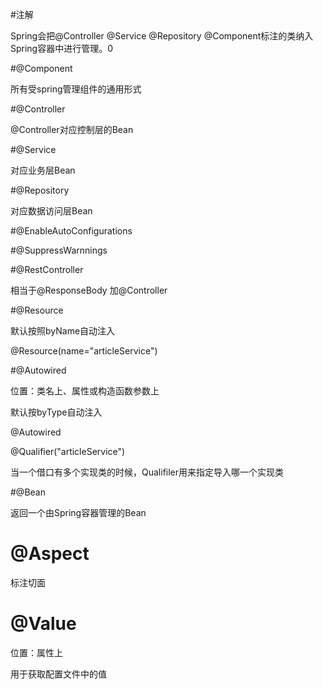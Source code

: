 #注解 

Spring会把@Controller @Service  @Repository  @Component标注的类纳入Spring容器中进行管理。0



#@Component

所有受spring管理组件的通用形式



#@Controller

@Controller对应控制层的Bean



#@Service 

对应业务层Bean



#@Repository

对应数据访问层Bean





#@EnableAutoConfigurations



#@SuppressWarnnings





#@RestController

相当于@ResponseBody 加@Controller





#@Resource

默认按照byName自动注入

@Resource(name="articleService")

#@Autowired

位置：类名上、属性或构造函数参数上

默认按byType自动注入



@Autowired

@Qualifier("articleService")



当一个借口有多个实现类的时候，Qualifiler用来指定导入哪一个实现类





#@Bean

返回一个由Spring容器管理的Bean

# @Aspect

标注切面

# @Value

位置：属性上

用于获取配置文件中的值